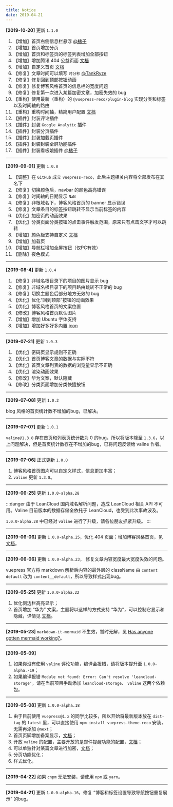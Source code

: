 ```yaml
---
title: Notice
date: 2019-04-21
---
```


**[2019-10-20]** 更新 `1.1.0`

1. 【增加】首页右侧信息栏悬浮 [@橘子](https://github.com/smallsunnyfox)
2. 【增加】首页增加分页
3. 【增加】首页和标签页的标签列表增加全部按钮
4. 【增加】增加腾讯 404 公益页面 [文档](/views/1.x/404.md)
5. 【增加】自定义首页 [文档](/views/1.x/home.md#option-api)
6. 【修复】文章时间可以填写 `时分秒` [@TankRyze](https://github.com/TankRyze)
7. 【修复】修复回到顶部按钮动画
8. 【修复】修复博客风格首页的信息栏的宽度问题
9. 【修复】修复第一次进入某篇加密文章，加密失效的 bug
10. 【重构】使用最新（重构）的 `@vuepress-reco/plugin-blog` 实现分类和标签以及时间轴的路由
11. 【重构】重构时间轴，精简用户配置 [文档](/views/1.x/timeline.md)
12. 【插件】封装评论插件
13. 【插件】封装 `Google Analytic` 插件
14. 【插件】封装分页插件
15. 【插件】封装加载页插件
16. 【插件】封装封装全屏功能插件
17. 【插件】封装看板娘插件 [@橘子](https://github.com/smallsunnyfox)

---

**[2019-09-01]** 更新 `1.0.8`

1. 【调整】在 `GitHub` 成立 `vuepress-reco`，此后主题相关内容将全部发布在其名下
2. 【修复】切换颜色后，navbar 的颜色高亮错误
3. 【修复】时间轴的日期显示 `NaN`
4. 【修复】非根域名下，博客风格首页的 banner 显示错误
5. 【修复】文章条目的标签按钮跳转不显示当前标签的内容
6. 【优化】加密页的动画效果
7. 【优化】分类页面分类按钮的点击事件触发范围，原来只有点击文字才可以跳转
8. 【增加】颜色板支持自定义 [文档](/views/1.x/themePicker.html#禁用)
9. 【增加】加载页
10. 【增加】导航栏增加全屏按钮（仅PC有效）
11. 【删除】夜色模式

---

**[2019-08-4]** 更新 `1.0.4`

1. 【修复】非域名根目录下的项目的图片显示 bug
2. 【修复】非域名根目录下的项目路由跳转不正常的 bug
3. 【修复】切换主题色后部分地方无效的 bug
4. 【优化】优化“回到顶部”按钮的动画效果
5. 【优化】博客风格首页的文案位置
6. 【修改】博客风格首页默认图片
7. 【增加】增加 Ubuntu 字体支持
8. 【增加】增加好多好多内置 [icon](/views/1.x/configJs.html#图标)

---

**[2019-07-21]** 更新 `1.0.3`

1. 【优化】密码页显示规则不正确
2. 【优化】首页博客文章的数据与实际不符
3. 【优化】首页文章列表的数据的浏览量显示不正确
4. 【优化】渲染动画效果
5. 【修改】华为文案，默认隐藏
6. 【修改】分类页面增加分类快捷按钮

---

**[2019-07-08]** 更新 `1.0.2`

blog 风格的首页统计数不增加的bug，已解决。

---

**[2019-07-07]** 更新 `1.0.1`

`valine@1.3.8` 存在首页和列表页统计数为 0 的bug，所以将版本降至 `1.3.6`，以上问题解决，但是首页统计数存在不增加的bug，已将问题反馈给 valine 作者。

---

**[2019-07-06]** 正式更新 `1.0.0`

1. 博客风格首页图片可以自定义样式，信息更加丰富；
2. `valine` 更新 `1.3.8`。

---

**[2019-06-25]** 更新 `1.0.0-alpha.28`

:::danger
由于 LeanCloud 国内域名解析问题，造成 LeanCloud 相关 API 不可用。Valine 目前版本的数据存储全依托于 LeanCloud，也受到此次事故波及。

`1.0.0-alpha.28` 中已经对 `valine` 进行了升级，请各位朋友抓紧升级。
:::

---

**[2019-06-06]** 更新 `1.0.0-alpha.25`，优化 404 页面；增加博客风格首页，见 [文档](../1.x/home.md)。

---

**[2019-06-06]** 更新 `1.0.0-alpha.23`， 修复文章内容宽度最大宽度失效的问题。

vuepress 官方将 markdown 解析后内容的最外层的 className 由 `content default` 改为 `content__default`，所以导致样式出现bug。

---

**[2019-05-25]** 更新 `1.0.0-alpha.22`
  1. 优化侧边栏高亮显示；
  2. 首页增加 “华为” 文案，主题将以这样的方式支持 “华为”，可以控制它显示和隐藏，详情见 [文档](/views/1.x/configJs.html#华为文案)。

---

**[2019-05-23]** `markdown-it-mermaid` 不生效，暂时无解，见 [Has anyone gotten mermaid working?](https://github.com/vuejs/vuepress/issues/111)。

---

**[2019-05-09]** 
  1. 如果你没有使用 `valine` 评论功能，编译会报错，请将版本提升至 `1.0.0-alpha.-19`；
  2. 如果编译报错 `Module not found: Error: Can't resolve 'leancloud-storage'`，请在当前项目手动添加 `leancloud-storage`、 `valine` 这两个依赖包。

---

**[2019-05-08]** 更新 `1.0.0-alpha.18`
  1. 由于目前使用 `vuepress@1.x` 的同学比较多，所以开始将最新版本放在 `dist-tag` 的 `latest` 里，可以直接使用 `npm install vuepress-theme-reco` 安装，无需再添加 `@next`；
  2. 首页页脚增加备案显示，[文档](/views/1.x/configJs.html#备案信息和项目开始时间)；
  3. 开放 `valine` 的配置，主要开放的是邮件提醒功能的配置，[文档](/views/1.x/valine.html)；
  4. 可以单独针对某篇文章进行加密，[文档](/views/1.x/password.html#文章加密)；
  5. 分页功能优化；
  6. 样式优化。

---

**[2019-04-22]** 如果 `cnpm` 无法安装，请使用 `npm` 或 `yarn`。

---

**[2019-04-21]** 更新 `1.0.0-alpha.16`，修复 “博客和标签设置导致导航按钮重复展示” 的bug。